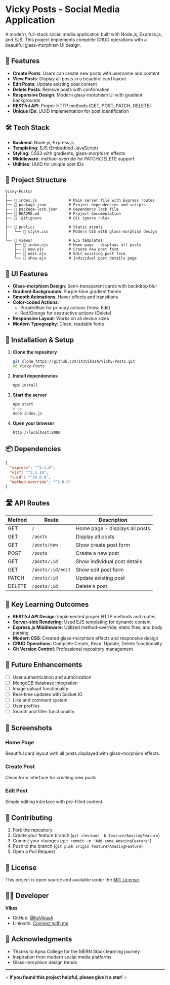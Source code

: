 # Vicky Posts - Social Media Application

A modern, full-stack social media application built with Node.js, Express.js, and EJS. This project implements complete CRUD operations with a beautiful glass-morphism UI design.

## 🚀 Features

- **Create Posts**: Users can create new posts with username and content
- **View Posts**: Display all posts in a beautiful card layout
- **Edit Posts**: Update existing post content
- **Delete Posts**: Remove posts with confirmation
- **Responsive Design**: Modern glass-morphism UI with gradient backgrounds
- **RESTful API**: Proper HTTP methods (GET, POST, PATCH, DELETE)
- **Unique IDs**: UUID implementation for post identification

## 🛠️ Tech Stack

- **Backend**: Node.js, Express.js
- **Templating**: EJS (Embedded JavaScript)
- **Styling**: CSS3 with gradients, glass-morphism effects
- **Middleware**: method-override for PATCH/DELETE support
- **Utilities**: UUID for unique post IDs

## 📁 Project Structure

```
Vicky-Posts/
│
├── 📄 index.js              # Main server file with Express routes
├── 📄 package.json          # Project dependencies and scripts
├── 📄 package-lock.json     # Dependency lock file
├── 📄 README.md             # Project documentation
├── 📄 .gitignore            # Git ignore rules
│
├── 📁 public/               # Static assets
│   └── 📄 style.css         # Modern CSS with glass-morphism design
│
└── 📁 views/                # EJS templates
    ├── 📄 index.ejs         # Home page - displays all posts
    ├── 📄 new.ejs           # Create new post form
    ├── 📄 edit.ejs          # Edit existing post form
    └── 📄 show.ejs          # Individual post details page
```

## 🎨 UI Features

- **Glass-morphism Design**: Semi-transparent cards with backdrop blur
- **Gradient Backgrounds**: Purple-blue gradient theme
- **Smooth Animations**: Hover effects and transitions
- **Color-coded Actions**: 
  - Purple/Blue for primary actions (View, Edit)
  - Red/Orange for destructive actions (Delete)
- **Responsive Layout**: Works on all device sizes
- **Modern Typography**: Clean, readable fonts

## 🚀 Installation & Setup

1. **Clone the repository**
   ```bash
   git clone https://github.com/ItsVikasA/Vicky-Posts.git
   cd Vicky-Posts
   ```

2. **Install dependencies**
   ```bash
   npm install
   ```

3. **Start the server**
   ```bash
   npm start
   # or
   node index.js
   ```

4. **Open your browser**
   ```
   http://localhost:8080
   ```

## 📦 Dependencies

```json
{
  "express": "^5.1.0",
  "ejs": "^3.1.10",
  "uuid": "^10.0.0",
  "method-override": "^3.0.0"
}
```

## 🛣️ API Routes

| Method | Route | Description |
|--------|-------|-------------|
| GET | `/` | Home page - displays all posts |
| GET | `/posts` | Display all posts |
| GET | `/posts/new` | Show create post form |
| POST | `/posts` | Create a new post |
| GET | `/posts/:id` | Show individual post details |
| GET | `/posts/:id/edit` | Show edit post form |
| PATCH | `/posts/:id` | Update existing post |
| DELETE | `/posts/:id` | Delete a post |

## 🎯 Key Learning Outcomes

- **RESTful API Design**: Implemented proper HTTP methods and routes
- **Server-side Rendering**: Used EJS templating for dynamic content
- **Express.js Middleware**: Utilized method-override, static files, and body parsing
- **Modern CSS**: Created glass-morphism effects and responsive design
- **CRUD Operations**: Complete Create, Read, Update, Delete functionality
- **Git Version Control**: Professional repository management

## 🚀 Future Enhancements

- [ ] User authentication and authorization
- [ ] MongoDB database integration
- [ ] Image upload functionality
- [ ] Real-time updates with Socket.IO
- [ ] Like and comment system
- [ ] User profiles
- [ ] Search and filter functionality

## 📸 Screenshots

### Home Page
Beautiful card layout with all posts displayed with glass-morphism effects.

### Create Post
Clean form interface for creating new posts.

### Edit Post
Simple editing interface with pre-filled content.

## 🤝 Contributing

1. Fork the repository
2. Create your feature branch (`git checkout -b feature/AmazingFeature`)
3. Commit your changes (`git commit -m 'Add some AmazingFeature'`)
4. Push to the branch (`git push origin feature/AmazingFeature`)
5. Open a Pull Request

## 📄 License

This project is open source and available under the [MIT License](LICENSE).

## 👨‍💻 Developer

**Vikas**
- GitHub: [@ItsVikasA](https://github.com/ItsVikasA)
- LinkedIn: [Connect with me](https://linkedin.com/in/yourprofile)

## 🙏 Acknowledgments

- Thanks to Apna College for the MERN Stack learning journey
- Inspiration from modern social media platforms
- Glass-morphism design trends

---

⭐ **If you found this project helpful, please give it a star!** ⭐
